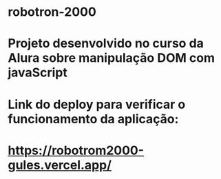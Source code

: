 # robotron-2000
# Projeto desenvolvido no curso da Alura sobre manipulação DOM com javaScript

# Link do deploy para verificar o funcionamento da aplicação:
# https://robotrom2000-gules.vercel.app/